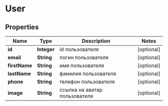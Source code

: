 

# User

## Properties

Name | Type | Description | Notes
------------ | ------------- | ------------- | -------------
**id** | **Integer** | id пользователя |  [optional]
**email** | **String** | логин пользователя |  [optional]
**firstName** | **String** | имя пользователя |  [optional]
**lastName** | **String** | фамилия пользователя |  [optional]
**phone** | **String** | телефон пользователя |  [optional]
**image** | **String** | ссылка на аватар пользователя |  [optional]




